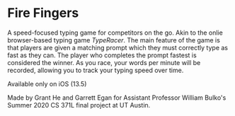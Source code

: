 # Fire Fingers
A speed-focused typing game for competitors on the go. Akin to the onlie browser-based typing game *TypeRacer*.
The main feature of the game is that players are given a matching prompt which they must correctly type as fast
as they can. The player who completes the prompt fastest is considered the winner. As you race, your words per minute
will be recorded, allowing you to track your typing speed over time.


Available only on iOS (13.5)


Made by Grant He and Garrett Egan for Assistant Professor William Bulko's Summer 2020 CS 371L final project at UT Austin.
